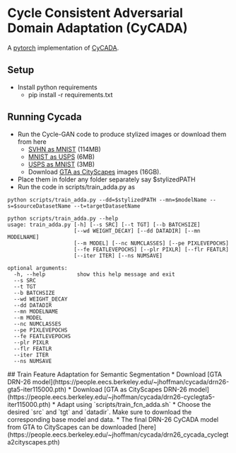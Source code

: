 # Cycle Consistent Adversarial Domain Adaptation (CyCADA)
A [pytorch](http://pytorch.org/) implementation of [CyCADA](https://arxiv.org/pdf/1711.03213.pdf). 


## Setup
* Install python requirements
    * pip install -r requirements.txt

## Running Cycada
* Run the Cycle-GAN code to produce stylized images or download them from here
  * [SVHN as MNIST](https://people.eecs.berkeley.edu/~jhoffman/cycada/svhn2mnist.zip) (114MB)
  * [MNIST as USPS](https://people.eecs.berkeley.edu/~jhoffman/cycada/mnist2usps.zip) (6MB)
  * [USPS as MNIST](https://people.eecs.berkeley.edu/~jhoffman/cycada/usps2mnist.zip) (3MB)
  * Download [GTA as CityScapes](http://efrosgans.eecs.berkeley.edu/cyclegta/cyclegta.zip) images (16GB).
* Place them in folder any folder separately say $stylizedPATH
* Run the code in scripts/train_adda.py as 

```
python scripts/train_adda.py --dd=$stylizedPATH --mn=$modelName --s=$sourceDatasetName --t=targetDatasetName

python scripts/train_adda.py --help                              
usage: train_adda.py [-h] [--s SRC] [--t TGT] [--b BATCHSIZE]
                     [--wd WEIGHT_DECAY] [--dd DATADIR] [--mn MODELNAME]
                     [--m MODEL] [--nc NUMCLASSES] [--pe PIXLEVEPOCHS]
                     [--fe FEATLEVEPOCHS] [--plr PIXLR] [--flr FEATLR]
                     [--iter ITER] [--ns NUMSAVE]

optional arguments:
  -h, --help          show this help message and exit
  --s SRC
  --t TGT
  --b BATCHSIZE
  --wd WEIGHT_DECAY
  --dd DATADIR
  --mn MODELNAME
  --m MODEL
  --nc NUMCLASSES
  --pe PIXLEVEPOCHS
  --fe FEATLEVEPOCHS
  --plr PIXLR
  --flr FEATLR
  --iter ITER
  --ns NUMSAVE
```

<!-- ## Train image adaptation only (digits)
* Image adaptation builds on the work on [CycleGAN](https://github.com/junyanz/pytorch-CycleGAN-and-pix2pix). The submodule in this repo is a fork which also includes the semantic consistency loss. 
* Pre-trained image results for digits may be downloaded here
  * [SVHN as MNIST](https://people.eecs.berkeley.edu/~jhoffman/cycada/svhn2mnist.zip) (114MB)
  * [MNIST as USPS](https://people.eecs.berkeley.edu/~jhoffman/cycada/mnist2usps.zip) (6MB)
  * [USPS as MNIST](https://people.eecs.berkeley.edu/~jhoffman/cycada/usps2mnist.zip) (3MB)
* Producing SVHN as MNIST 
   * For an example of how to train image adaptation on SVHN->MNIST, see `cyclegan/train_cycada.sh`. From inside the `cyclegan` subfolder run `train_cycada.sh`. 
   * The snapshots will be stored in `cyclegan/cycada_svhn2mnist_noIdentity`. Inside `test_cycada.sh` set the epoch value to the epoch you wish to use and then run the script to generate 50 transformed images (to preview quickly) or run `test_cycada.sh all` to generate the full ~73K SVHN images as MNIST digits. 
   * Results are stored inside `cyclegan/results/cycada_svhn2mnist_noIdentity/train_75/images`. 
   * Note we use a dataset of mnist_svhn and for this experiment run in the reverse direction (BtoA), so the source (SVHN) images translated to look like MNIST digits will be stored as `[label]_[imageId]_fake_B.png`. Hence when images from this directory will be loaded later we will only images which match that naming convention.
--!>

## Train Feature Adaptation for Semantic Segmentation
* Download [GTA DRN-26 model](https://people.eecs.berkeley.edu/~jhoffman/cycada/drn26-gta5-iter115000.pth)
* Download [GTA as CityScapes DRN-26 model](https://people.eecs.berkeley.edu/~jhoffman/cycada/drn26-cyclegta5-iter115000.pth)
* Adapt using `scripts/train_fcn_adda.sh`
   * Choose the desired `src` and `tgt` and `datadir`. Make sure to download the corresponding base model and data. 
   * The final DRN-26 CyCADA model from GTA to CityScapes can be downloaded [here](https://people.eecs.berkeley.edu/~jhoffman/cycada/drn26_cycada_cyclegta2cityscapes.pth)
